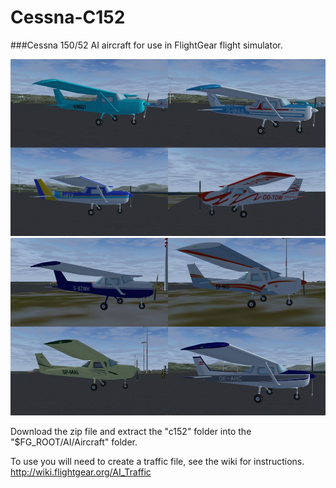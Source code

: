 # Cessna-C152

###Cessna 150/52 AI aircraft for use in FlightGear flight simulator.

![c152-1](screenshots/c152-1.jpg)
![c152-2](screenshots/c152-2.jpg)

Download the zip file and extract the "c152" folder into the "$FG_ROOT/AI/Aircraft" folder.

To use you will need to create a traffic file, see the wiki for instructions.
 http://wiki.flightgear.org/AI_Traffic
